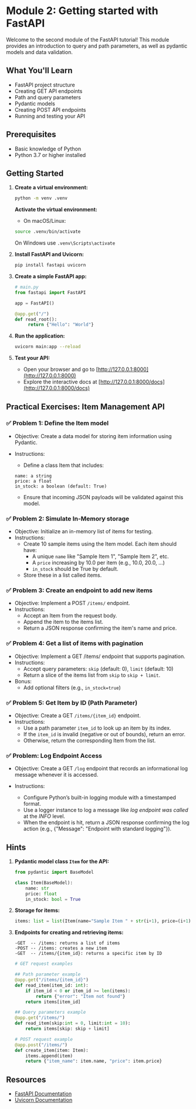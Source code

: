 # Module 2: Getting started with FastAPI

Welcome to the second module of the FastAPI tutorial! 
This module provides an introduction to query and path parameters, as well as pydantic models and data validation.

## What You'll Learn

- FastAPI project structure  
- Creating GET API endpoints  
- Path and query parameters  
- Pydantic models 
- Creating POST API endpoints  
- Running and testing your API

## Prerequisites

- Basic knowledge of Python
- Python 3.7 or higher installed

## Getting Started
1. **Create a virtual environment:**
    ```bash
    python -m venv .venv
    ```
    
    **Activate the virtual environment:**
    - On macOS/Linux:
    ```bash
    source .venv/bin/activate 
    ```
    On Windows use `.venv\Scripts\activate`

1. **Install FastAPI and Uvicorn:**
    ```bash
    pip install fastapi uvicorn
    ```

2. **Create a simple FastAPI app:**
    ```python
    # main.py
    from fastapi import FastAPI

    app = FastAPI()

    @app.get("/")
    def read_root():
         return {"Hello": "World"}
    ```

3. **Run the application:**
    ```bash
    uvicorn main:app --reload
    ```

4. **Test your API:**
    - Open your browser and go to [http://127.0.0.1:8000](http://127.0.0.1:8000)
    - Explore the interactive docs at [http://127.0.0.1:8000/docs](http://127.0.0.1:8000/docs)
    
##  Practical Exercises: Item Management API

### ✅ Problem 1: Define the Item model
- Objective: Create a data model for storing item information using Pydantic.

- Instructions:
    - Define a class Item that includes:
    ```
    name: a string
    price: a float
    in_stock: a boolean (default: True)
    ```
    - Ensure that incoming JSON payloads will be validated against this model.

### ✅ Problem 2: Simulate In-Memory storage
- Objective: Initialize an in-memory list of items for testing.
- Instructions:
    - Create 10 sample items using the Item model. Each item should have:
        - A unique `name` like "Sample Item 1", "Sample Item 2", etc.
        - A `price` increasing by 10.0 per item (e.g., 10.0, 20.0, …)
        - `in_stock` should be True by default.
    - Store these in a list called items.

### ✅ Problem 3: Create an endpoint to add new items
- Objective: Implement a POST `/items/` endpoint.
- Instructions:
    - Accept an Item from the request body.
    - Append the item to the items list.
    - Return a JSON response confirming the item's name and price.

### ✅ Problem 4: Get a list of items with pagination
- Objective: Implement a GET /items/ endpoint that supports pagination.
- Instructions:
    - Accept query parameters: `skip` (default: 0), `limit` (default: 10)
    - Return a slice of the items list from `skip` to `skip + limit`.
- Bonus:
    - Add optional filters (e.g., `in_stock=true`)

### ✅ Problem 5: Get Item by ID (Path Parameter)
- Objective: Create a GET `/items/{item_id}` endpoint.
- Instructions:
    - Use a path parameter `item_id` to look up an item by its index.
    - If the `item_id` is invalid (negative or out of bounds), return an error.
    - Otherwise, return the corresponding Item from the list.

### ✅ Problem: Log Endpoint Access

- Objective: Create a GET `/log` endpoint that records an informational log message whenever it is accessed.

- Instructions:
    - Configure Python’s built-in logging module with a timestamped format.
    - Use a logger instance to log a message like *log endpoint was called* at the *INFO* level.
    - When the endpoint is hit, return a JSON response confirming the log action (e.g., {"Message": "Endpoint with standard logging"}).

## Hints
1. **Pydantic model class `Item` for the API:**

    ```python
    from pydantic import BaseModel

    class Item(BaseModel):
        name: str
        price: float
        in_stock: bool = True
    ```

2. **Storage for items:**
    ```python
    items: list = list(Item(name="Sample Item " + str(i+1), price=(i+1) * 10.0, in_stock=True) for i in range(10))
    ```

    
3. **Endpoints for creating and retrieving items:**
    ```
    -GET  -- /items: returns a list of items
    -POST -- /items: creates a new item
    -GET  -- /items/{item_id}: returns a specific item by ID
    ```

    ```python
    # GET request examples

    ## Path parameter example
    @app.get("/items/{item_id}")
    def read_item(item_id: int):
        if item_id < 0 or item_id >= len(items):
            return {"error": "Item not found"}
        return items[item_id]

    ## Query parameters example
    @app.get("/items/")
    def read_item(skip:int = 0, limit:int = 10):
        return items[skip: skip + limit]

    # POST request example
    @app.post("/items/")
    def create_item(item: Item):
        items.append(item)
        return {"item_name": item.name, "price": item.price}
    ```

## Resources

- [FastAPI Documentation](https://fastapi.tiangolo.com/)
- [Uvicorn Documentation](https://www.uvicorn.org/)

